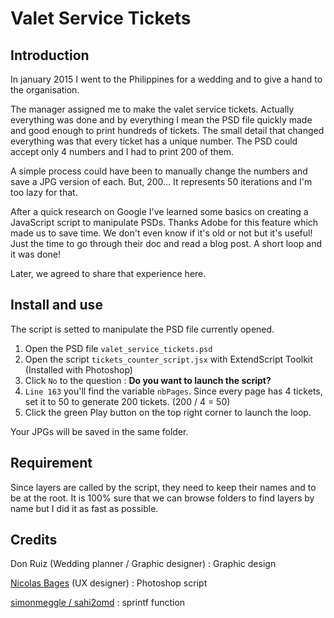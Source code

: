 # Valet Service Tickets

## Introduction

In january 2015 I went to the Philippines for a wedding and to give a hand to the organisation.

The manager assigned me to make the valet service tickets. Actually everything was done and by everything I mean the PSD file quickly made and good enough to print hundreds of tickets. The small detail that changed everything was that every ticket has a unique number. The PSD could accept only 4 numbers and I had to print 200 of them.

A simple process could have been to manually change the numbers and save a JPG version of each. But, 200... It represents 50 iterations and I'm too lazy for that.

After a quick research on Google I've learned some basics on creating a JavaScript script to manipulate PSDs. Thanks Adobe for this feature which made us to save time. We don't even know if it's old or not but it's useful! Just the time to go through their doc and read a blog post. A short loop and it was done!

Later, we agreed to share that experience here.

## Install and use

The script is setted to manipulate the PSD file currently opened.

1. Open the PSD file `valet_service_tickets.psd`
2. Open the script `tickets_counter_script.jsx` with ExtendScript Toolkit (Installed with Photoshop)
3. Click `No` to the question : __Do you want to launch the script?__
4. `Line 163` you'll find the variable `nbPages`. Since every page has 4 tickets, set it to 50 to generate 200 tickets. (200 / 4 = 50)
5. Click the green Play button on the top right corner to launch the loop.

Your JPGs will be saved in the same folder.



## Requirement

Since layers are called by the script, they need to keep their names and to be at the root. It is 100% sure that we can browse folders to find layers by name but I did it as fast as possible.


## Credits

Don Ruiz (Wedding planner / Graphic designer) : Graphic design

[Nicolas Bages](http://weinto.com) (UX designer) : Photoshop script

[simonmeggle / sahi2omd](https://github.com/simonmeggle/sahi2omd/blob/master/userdata/include/sprintf.inc) : sprintf function